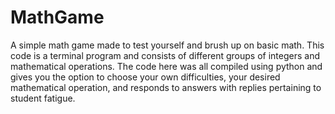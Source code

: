 # MathGame
A simple math game made to test yourself and brush up on basic math.
This code is a terminal program and consists of different groups of integers and mathematical operations. 
The code here was all compiled using python and gives you the option to choose your own difficulties, your desired mathematical operation, and
responds to answers with replies pertaining to student fatigue.

